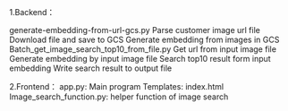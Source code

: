 1.Backend：

generate-embedding-from-url-gcs.py
Parse customer image url file
Download file and save to GCS
Generate embedding from images in GCS
Batch_get_image_search_top10_from_file.py
Get url from input image file
Generate embedding by input image file
Search top10 result form input embedding
Write search result to output file

2.Frontend：
app.py: Main program
Templates: index.html
Image_search_function.py: helper function of image search
